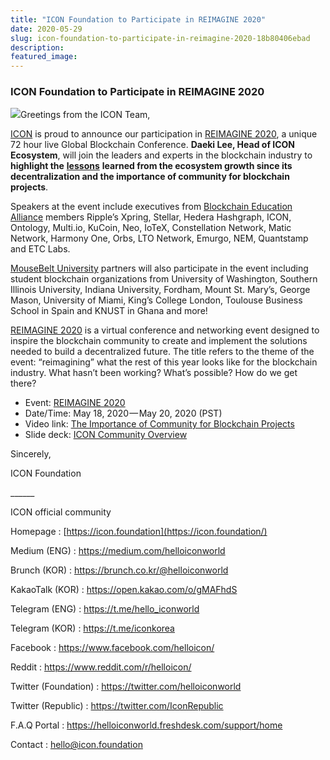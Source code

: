 ```yaml
---
title: "ICON Foundation to Participate in REIMAGINE 2020"
date: 2020-05-29
slug: icon-foundation-to-participate-in-reimagine-2020-18b80406ebad
description:
featured_image:
---
```


### ICON Foundation to Participate in REIMAGINE 2020

![](https://cdn-images-1.medium.com/max/800/1*4qukbYCIJXuw_V5EQxskzg.png)Greetings from the ICON Team,

[ICON](https://icon.foundation/?lang=en) is proud to announce our participation in [REIMAGINE 2020](https://www.ri2020.io/), a unique 72 hour live Global Blockchain Conference. **Daeki Lee, Head of ICON Ecosystem**, will join the leaders and experts in the blockchain industry to **highlight the** [**lessons**](https://www.youtube.com/watch?v=d0GsezuD_pY) **learned from the ecosystem growth since its decentralization and the importance of community for blockchain projects**.

Speakers at the event include executives from [Blockchain Education Alliance](https://partners.mousebelt.university/) members Ripple’s Xpring, Stellar, Hedera Hashgraph, ICON, Ontology, Multi.io, KuCoin, Neo, IoTeX, Constellation Network, Matic Network, Harmony One, Orbs, LTO Network, Emurgo, NEM, Quantstamp and ETC Labs.

[MouseBelt University](https://mousebelt.university/) partners will also participate in the event including student blockchain organizations from University of Washington, Southern Illinois University, Indiana University, Fordham, Mount St. Mary’s, George Mason, University of Miami, King’s College London, Toulouse Business School in Spain and KNUST in Ghana and more!

[REIMAGINE 2020](https://www.ri2020.io/) is a virtual conference and networking event designed to inspire the blockchain community to create and implement the solutions needed to build a decentralized future. The title refers to the theme of the event: “reimagining” what the rest of this year looks like for the blockchain industry. What hasn’t been working? What’s possible? How do we get there?

* Event: [REIMAGINE 2020](https://www.ri2020.io/)
* Date/Time: May 18, 2020 — May 20, 2020 (PST)
* Video link: [The Importance of Community for Blockchain Projects](https://www.youtube.com/watch?v=d0GsezuD_pY)
* Slide deck: [ICON Community Overview](https://www.slideshare.net/helloiconworld/icon-community-overview)

Sincerely,

ICON Foundation

\_\_\_\_\_\_

ICON official community

Homepage : [https://icon.foundation](https://icon.foundation/)

Medium (ENG) : <https://medium.com/helloiconworld>

Brunch (KOR) : <https://brunch.co.kr/@helloiconworld>

KakaoTalk (KOR) : <https://open.kakao.com/o/gMAFhdS>

Telegram (ENG) : <https://t.me/hello_iconworld>

Telegram (KOR) : <https://t.me/iconkorea>

Facebook : <https://www.facebook.com/helloicon/>

Reddit : <https://www.reddit.com/r/helloicon/>

Twitter (Foundation) : <https://twitter.com/helloiconworld>

Twitter (Republic) : <https://twitter.com/IconRepublic>

F.A.Q Portal : <https://helloiconworld.freshdesk.com/support/home>

Contact : [hello@icon.foundation](http://hello@icon.foundation/)

